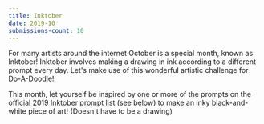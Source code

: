 ```yaml
---
title: Inktober
date: 2019-10
submissions-count: 10
---
```

For many artists around the internet October is a special month, known as Inktober! Inktober involves making a drawing in ink according to a different prompt every day. Let's make use of this wonderful artistic challenge for Do-A-Doodle!

This month, let yourself be inspired by one or more of the prompts on the official 2019 Inktober prompt list (see below) to make an inky black-and-white piece of art! (Doesn't have to be a drawing)
